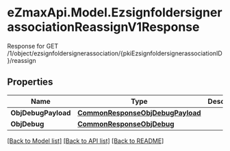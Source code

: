 # eZmaxApi.Model.EzsignfoldersignerassociationReassignV1Response
Response for GET /1/object/ezsignfoldersignerassociation/{pkiEzsignfoldersignerassociationID}/reassign

## Properties

Name | Type | Description | Notes
------------ | ------------- | ------------- | -------------
**ObjDebugPayload** | [**CommonResponseObjDebugPayload**](CommonResponseObjDebugPayload.md) |  | 
**ObjDebug** | [**CommonResponseObjDebug**](CommonResponseObjDebug.md) |  | [optional] 

[[Back to Model list]](../README.md#documentation-for-models) [[Back to API list]](../README.md#documentation-for-api-endpoints) [[Back to README]](../README.md)

